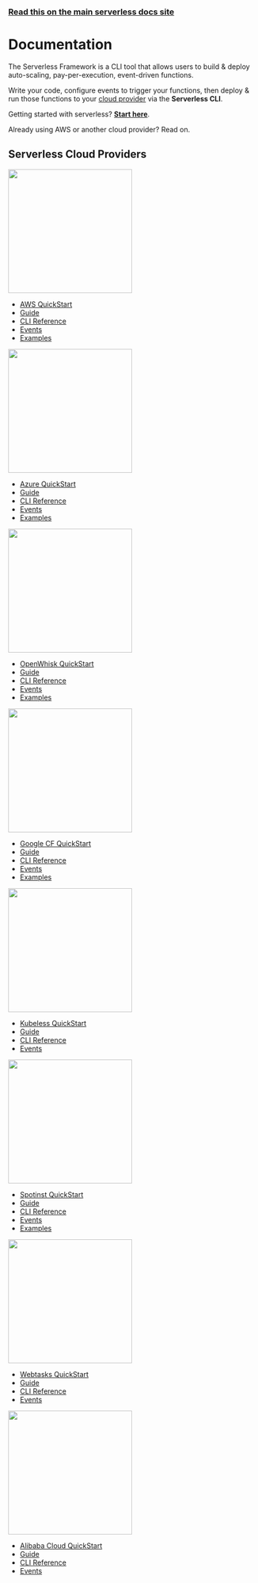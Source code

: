 <!--
title: Serverless Framework Documentation
menuText: Docs
layout: Doc
menuItems:
  - {menuText: Getting Started, path: /framework/docs/getting-started/}
  - {menuText: Providers, path: /framework/docs/providers}
  - {menuText: "- AWS", path: /framework/docs/providers/aws/}
  - {menuText: "- Azure", path: /framework/docs/providers/azure/}
  - {menuText: "- Google", path: /framework/docs/providers/google/}
  - {menuText: "- OpenWhisk", path: /framework/docs/providers/openwhisk/}
  - {menuText: "- Kubeless" , path: /framework/docs/providers/kubeless/}
  - {menuText: "- Spotinst" , path: /framework/docs/providers/spotinst/}
  - {menuText: "- Webtasks" , path: /framework/docs/providers/webtasks/}
  - {menuText: "- Alibaba Cloud" , path: /framework/docs/providers/aliyun/}
-->

<!-- DOCS-SITE-LINK:START automatically generated  -->
### [Read this on the main serverless docs site](https://www.serverless.com/framework/docs/)
<!-- DOCS-SITE-LINK:END -->

# Documentation

The Serverless Framework is a CLI tool that allows users to build & deploy auto-scaling, pay-per-execution, event-driven functions.

Write your code, configure events to trigger your functions, then deploy & run those functions to your [cloud provider](#Supported-Providers) via the **Serverless CLI**.

Getting started with serverless? **[Start here](./getting-started.md)**.

Already using AWS or another cloud provider? Read on.

## Serverless Cloud Providers

<div class="docsSections">
  <div class="docsSection">
    <div class="docsSectionHeader">
      <a href="./providers/aws/">
        <img src="https://s3-us-west-2.amazonaws.com/assets.site.serverless.com/images/aws-black.png" width="250" draggable="false"/>
      </a>
    </div>
    <div>
      <ul>
        <li><a href="./providers/aws/guide/quick-start">AWS QuickStart</a></li>
        <li><a href="./providers/aws/guide">Guide</a></li>
        <li><a href="./providers/aws/cli-reference">CLI Reference</a></li>
        <li><a href="./providers/aws/events">Events</a></li>
        <li><a href="./providers/aws/examples">Examples</a></li>
      </ul>
    </div>
  </div>
  <div class="docsSection">
    <div class="docsSectionHeader">
      <a href="./providers/azure/">
        <img src="https://s3-us-west-2.amazonaws.com/assets.site.serverless.com/images/azure-black.png" width="250" draggable="false"/>
      </a>
    </div>
    <div>
      <ul>
        <li><a href="./providers/azure/guide/quick-start">Azure QuickStart</a></li>
        <li><a href="./providers/azure/guide">Guide</a></li>
        <li><a href="./providers/azure/cli-reference">CLI Reference</a></li>
        <li><a href="./providers/azure/events">Events</a></li>
        <li><a href="./providers/azure/examples">Examples</a></li>
      </ul>
    </div>
  </div>
  <div class="docsSection">
    <div class="docsSectionHeader">
      <a href="./providers/openwhisk/">
        <img src="https://s3-us-west-2.amazonaws.com/assets.site.serverless.com/images/openwhisk-black.png" width="250" draggable="false"/>
      </a>
    </div>
    <div>
      <ul>
        <li><a href="./providers/openwhisk/guide/quick-start">OpenWhisk QuickStart</a></li>
        <li><a href="./providers/openwhisk/guide">Guide</a></li>
        <li><a href="./providers/openwhisk/cli-reference">CLI Reference</a></li>
        <li><a href="./providers/openwhisk/events">Events</a></li>
        <li><a href="./providers/openwhisk/examples">Examples</a></li>
      </ul>
    </div>
  </div>
  <div class="docsSection">
    <div class="docsSectionHeader">
      <a href="./providers/google/">
        <img src="https://s3-us-west-2.amazonaws.com/assets.site.serverless.com/images/gcf-black.png" width="250" draggable="false"/>
      </a>
    </div>
    <div>
      <ul>
        <li><a href="./providers/google/guide/quick-start">Google CF QuickStart</a></li>
        <li><a href="./providers/google/guide">Guide</a></li>
        <li><a href="./providers/google/cli-reference">CLI Reference</a></li>
        <li><a href="./providers/google/events">Events</a></li>
        <li><a href="./providers/google/examples">Examples</a></li>
      </ul>
    </div>
  </div>
  <div class="docsSection">
    <div class="docsSectionHeader">
      <a href="./providers/kubeless/">
        <img src="https://s3-us-west-2.amazonaws.com/assets.site.serverless.com/docs/kubeless-logos-black.png" width="250" draggable="false"/>
      </a>
    </div>
    <div>
      <ul>
        <li><a href="./providers/kubeless/guide/quick-start">Kubeless QuickStart</a></li>
        <li><a href="./providers/kubeless/guide">Guide</a></li>
        <li><a href="./providers/kubeless/cli-reference">CLI Reference</a></li>
        <li><a href="./providers/kubeless/events">Events</a></li>
      </ul>
    </div>
  </div>
  <div class="docsSection">
    <div class="docsSectionHeader">
      <a href="./providers/spotinst/">
        <img src="https://s3-us-west-2.amazonaws.com/assets.site.serverless.com/docs/spotinst-logos-black-small.png" width="250" draggable="false"/>
      </a>
    </div>
    <div>
      <ul>
        <li><a href="./providers/spotinst/guide/quick-start">Spotinst QuickStart</a></li>
        <li><a href="./providers/spotinst/guide">Guide</a></li>
        <li><a href="./providers/spotinst/cli-reference">CLI Reference</a></li>
        <li><a href="./providers/spotinst/events">Events</a></li>
        <li><a href="./providers/spotinst/examples">Examples</a></li>
      </ul>
    </div>
  </div>
  <div class="docsSection">
    <div class="docsSectionHeader">
      <a href="./providers/webtasks/">
        <img src="https://s3-us-west-2.amazonaws.com/assets.site.serverless.com/docs/webtask-small-grayscale.png" width="250" draggable="false"/>
      </a>
    </div>
    <div>
      <ul>
        <li><a href="./providers/webtasks/guide/quick-start">Webtasks QuickStart</a></li>
        <li><a href="./providers/webtasks/guide">Guide</a></li>
        <li><a href="./providers/webtasks/cli-reference">CLI Reference</a></li>
        <li><a href="./providers/webtasks/events">Events</a></li>
      </ul>
    </div>
  </div>
  <div class="docsSection">
    <div class="docsSectionHeader">
      <a href="./providers/aliyun/">
        <!-- TODO: update image link -->
        <img src="http://docs.alibabagroup.com/assets2/images/en/news/library_logos_aliyun_large.png" width="250" draggable="false"/>
      </a>
    </div>
    <div>
      <ul>
        <li><a href="./providers/aliyun/guide/quick-start">Alibaba Cloud QuickStart</a></li>
        <li><a href="./providers/aliyun/guide">Guide</a></li>
        <li><a href="./providers/aliyun/cli-reference">CLI Reference</a></li>
        <li><a href="./providers/aliyun/events">Events</a></li>
      </ul>
    </div>
  </div>
</div>
